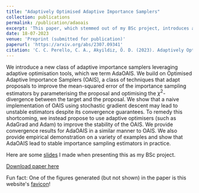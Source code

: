 ```yaml
---
title: "Adaptively Optimised Adaptive Importance Samplers"
collection: publications
permalink: /publication/adaoais
excerpt: 'This paper, which stemmed out of my BSc project, introduces a new adaptive importance sampling algorithm that used adaptive optimisation to adapt the proposal distribution.'
date: 18-07-2023
venue: 'Preprint (submitted for publication)'
paperurl: 'https://arxiv.org/abs/2307.09341'
citation: 'C. C. Perello, C. A., Akyildiz, Ö. D. (2023). Adaptively Optimised Adaptive Importance Samplers.'
---
```


We introduce a new class of adaptive importance samplers leveraging adaptive optimisation tools, which we term AdaOAIS. We build on Optimised Adaptive Importance Samplers (OAIS), a class of techniques that adapt proposals to improve the mean-squared error of the importance sampling estimators by parameterising the proposal and optimising the $\chi^2$-divergence between the target and the proposal. We show that a naive implementation of OAIS using stochastic gradient descent may lead to unstable estimators despite its convergence guarantees. To remedy this shortcoming, we instead propose to use adaptive optimisers (such as AdaGrad and Adam) to improve the stability of the OAIS. We provide convergence results for AdaOAIS in a similar manner to OAIS. We also provide empirical demonstration on a variety of examples and show that AdaOAIS lead to stable importance sampling estimators in practice.

Here are some [slides](../files/M3R__Carlos__presentation.pdf) I made when presenting this as my BSc project.


[Download paper here](https://arxiv.org/abs/2307.09341)

Fun fact: One of the figures generated (but not shown) in the paper is this website's [favicon](../images/website_logo.png)!